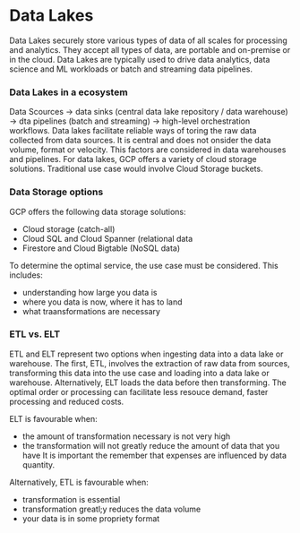 # Data Lakes
Data Lakes securely store various types of data of all scales for processing and analytics.
They accept all types of data, are portable and on-premise or in the cloud. 
Data Lakes are typically used to drive data analytics, data science and ML workloads or batch and streaming data pipelines.


### Data Lakes in a ecosystem
Data Scources -> data sinks (central data lake repository / data warehouse) -> dta pipelines (batch and streaming) -> high-level orchestration workflows.
Data lakes facilitate reliable ways of toring the raw data collected from data sources. It is central and does not onsider the data volume, format or velocity. This factors are considered in data warehouses and pipelines. 
For data lakes, GCP offers a variety of cloud storage solutions. Traditional use case would involve Cloud Storage buckets. 


### Data Storage options
GCP offers the following data storage solutions:
- Cloud storage (catch-all)
- Cloud SQL and Cloud Spanner (relational data
- Firestore and Cloud Bigtable (NoSQL data)

To determine the optimal service, the use case must be considered. This includes:
- understanding how large you data is
- where you data is now, where it has to land
- what traansformations are necessary

### ETL vs. ELT
ETL and ELT represent two options when ingesting data into a data lake or warehouse. The first, ETL, involves the extraction of raw data from sources, transforming this data into the use case and loading into a data lake or warehouse. Alternatively, ELT loads the data before then transforming. The optimal order or processing can facilitate less resouce demand, faster processing and reduced costs.   

ELT is favourable when:
- the amount of transformation necessary is not very high
- the transformation will not greatly reduce the amount of data that you have
It is important the remember that expenses are influenced by data quantity.  

Alternatively, ETL is favourable when:
- transformation is essential 
- transformation greatl;y reduces the data volume
- your data is in some propriety format
